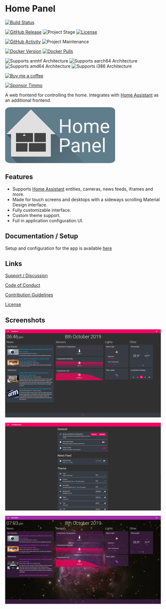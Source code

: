 # Home Panel

[![Build Status](https://dev.azure.com/timmo0001/Home%20Panel/_apis/build/status/Edge?branchName=master)](https://dev.azure.com/timmo0001/Home%20Panel/_build?definitionId=5)

[![GitHub Release][releases-shield]][releases]
![Project Stage][project-stage-shield]
[![License][license-shield]](LICENSE.md)

[![GitHub Activity][commits-shield]][commits]
![Project Maintenance][maintenance-shield]

[![Docker Version][version-shield]][microbadger]
[![Docker Pulls][pulls-shield]][dockerhub]

![Supports armhf Architecture][armhf-shield]
![Supports aarch64 Architecture][aarch64-shield]
![Supports amd64 Architecture][amd64-shield]
![Supports i386 Architecture][i386-shield]

[![Buy me a coffee][buymeacoffee-shield]][buymeacoffee]

[![Sponsor Timmo][sponsor-badge]][sponsor]

A web frontend for controlling the home. Integrates with
[Home Assistant][hass] as an additional frontend.

![banner][banner]

## Features

- Supports [Home Assistant][hass] entities, cameras, news feeds, iframes and
 more.
- Made for touch screens and desktops with a sideways scrolling Material Design
 interface.
- Fully customizable interface.
- Custom theme support.
- Full in application configuration UI.

## Documentation / Setup

Setup and configuration for the app is available [here][setup-docs]

## Links

[Support / Discussion][forum]

[Code of Conduct][code-of-conduct]

[Contribution Guidelines][contributing]

[License][license]

## Screenshots

![Main Screen Screenshot][screen-main]

![Configuration Screenshot][screen-configuration-main]

![Showcase Purple Space][showcase-purple-space]

[aarch64-shield]: https://img.shields.io/badge/aarch64-yes-green.svg
[amd64-shield]: https://img.shields.io/badge/amd64-yes-green.svg
[armhf-shield]: https://img.shields.io/badge/armhf-yes-green.svg
[banner]: https://raw.githubusercontent.com/timmo001/home-panel/master/documentation/resources/banner.png
[buymeacoffee-shield]: https://www.buymeacoffee.com/assets/img/guidelines/download-assets-sm-2.svg
[buymeacoffee]: https://www.buymeacoffee.com/timmo
[code-of-conduct]: https://github.com/timmo001/home-panel/blob/master/.github/CODE_OF_CONDUCT.md
[commits-shield]: https://img.shields.io/github/commit-activity/y/timmo001/home-panel.svg
[commits]: https://github.com/timmo001/home-panel/commits/master
[contributing]: https://github.com/timmo001/home-panel/blob/master/.github/CONTRIBUTING.md
[demo-app]: https://home-panel-demo.timmo.xyz/
[dockerhub]: https://hub.docker.com/r/timmo001/home-panel
[forum-shield]: https://img.shields.io/badge/community-forum-brightgreen.svg
[forum]: https://community.home-assistant.io/t/home-panel-a-touch-compatible-webapp-for-controlling-the-home/62597?u=timmo001
[hass]: https://www.home-assistant.io/
[i386-shield]: https://img.shields.io/badge/i386-yes-green.svg
[license-shield]: https://img.shields.io/github/license/timmo001/home-panel.svg
[license]: https://github.com/timmo001/home-panel/blob/master/LICENSE.md
[maintenance-shield]: https://img.shields.io/maintenance/yes/2020.svg
[microbadger]: https://microbadger.com/images/timmo001/home-panel
[project-stage-shield]: https://img.shields.io/badge/project%20stage-beta-green.svg
[pulls-shield]: https://img.shields.io/docker/pulls/timmo001/home-panel.svg
[releases-shield]: https://img.shields.io/github/release/timmo001/home-panel.svg
[releases]: https://github.com/timmo001/home-panel/releases
[screen-configuration-main]: https://raw.githubusercontent.com/timmo001/home-panel/master/documentation/resources/screen-configuration-main.png
[screen-main]: https://raw.githubusercontent.com/timmo001/home-panel/master/documentation/resources/screen-main.png
[setup-docs]: https://timmo.dev/home-panel/setup/
[showcase-purple-space]: https://raw.githubusercontent.com/timmo001/home-panel/master/documentation/docs/showcase/timmo/purple-space.png
[sponsor-badge]: https://raw.githubusercontent.com/timmo001/home-panel/master/documentation/resources/sponsor.png
[sponsor]: https://github.com/sponsors/timmo001?o=esc
[version-shield]: https://images.microbadger.com/badges/version/timmo001/home-panel.svg
